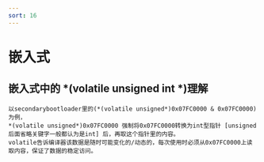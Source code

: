 ```yaml
---
sort: 16
---
```


# 嵌入式

## 嵌入式中的 *(volatile unsigned int *)理解


	以secondarybootloader里的(*(volatile unsigned*)0x07FC0000 & 0x07FC0000)为例，
	*(volatile unsigned*)0x07FC0000 强制将0x07FC0000转换为int型指针 [unsigned 后面省略关键字一般都认为是int] 后，再取这个指针里的内容。
	volatile告诉编译器该数据是随时可能变化的/动态的，每次使用时必须从0x07FC0000上读取内容，保证了数据的稳定访问。